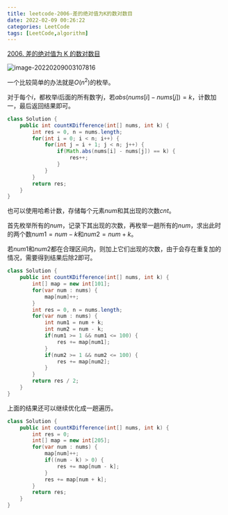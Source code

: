 ```yaml
---
title: leetcode-2006-差的绝对值为K的数对数目
date: 2022-02-09 00:26:22
categories: LeetCode
tags: [LeetCode,algorithm]
---
```


[2006. 差的绝对值为 K 的数对数目](https://leetcode-cn.com/problems/count-number-of-pairs-with-absolute-difference-k/)

![image-20220209003107816](https://gitee.com/cao_ziqiang/img/raw/master/20220209003312.png)

一个比较简单的办法就是$O(n^2)$的枚举。

对于每个$i$，都枚举$i$后面的所有数字$j$，若$abs(nums[i] - nums[j]) = k$，计数加一，最后返回结果即可。

```java
class Solution {
    public int countKDifference(int[] nums, int k) {
        int res = 0, n = nums.length;
        for(int i = 0; i < n; i++) {
            for(int j = i + 1; j < n; j++) {
                if(Math.abs(nums[i] - nums[j]) == k) {
                    res++;
                }
            }
        }
        return res;
    }
}
```

也可以使用哈希计数，存储每个元素$num$和其出现的次数$cnt$。

首先枚举所有的$num$，记录下其出现的次数，再枚举一趟所有的$num$，求出此时的两个数$num1 = num - k$和$num2 = num + k$。

若$num1$和$num2$都在合理区间内，则加上它们出现的次数，由于会存在重复加的情况，需要得到结果后除2即可。

```java
class Solution {
    public int countKDifference(int[] nums, int k) {
        int[] map = new int[101];
        for(var num : nums) {
            map[num]++;
        }
        int res = 0, n = nums.length;
        for(var num : nums) {
            int num1 = num + k;
            int num2 = num - k;
            if(num1 >= 1 && num1 <= 100) {
                res += map[num1];
            } 
            if(num2 >= 1 && num2 <= 100) {
                res += map[num2];
            }
        }
        return res / 2;
    }
}
```

上面的结果还可以继续优化成一趟遍历。

```java
class Solution {
    public int countKDifference(int[] nums, int k) {
        int res = 0;
        int[] map = new int[205];
        for(var num : nums) {
            map[num]++;
            if((num - k) > 0) {
                res += map[num - k];
            }
            res += map[num + k];
        }
        return res;
    }
}
```

